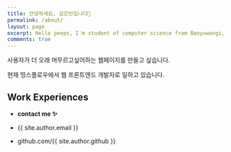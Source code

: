```yaml
---
title: 안녕하세요, 김은빈입니다🐯
permalink: /about/
layout: page
excerpt: Hello peeps, I'm student of computer science from Banyuwangi, living in Jogjakarta. This blog for documentation about my programming journey, running on jekyll, hosting on netlify and using my own simple theme.
comments: true
---
```


사용자가 더 오래 머무르고싶어하는 웹페이지를 만들고 싶습니다.

현재 띵스플로우에서 웹 프론트엔드 개발자로 일하고 있습니다.

## Work Experiences

- **contact me ✨**

- {{ site.author.email }}
- github.com/{{ site.author.github }}
